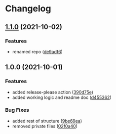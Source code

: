 # Changelog

## [1.1.0](https://www.github.com/rluque8/nested-mask-attributes/compare/v1.0.0...v1.1.0) (2021-10-02)


### Features

* renamed repo ([de9adf6](https://www.github.com/rluque8/nested-mask-attributes/commit/de9adf6760593e8b870c041b6716882af50471b8))

## 1.0.0 (2021-10-01)


### Features

* added release-please action ([390d75e](https://www.github.com/rluque8/nested-mask/commit/390d75edda7343fd3a32c25fa12dcae0bbea4c62))
* added working logic and readme doc ([d455362](https://www.github.com/rluque8/nested-mask/commit/d45536298a33b0faa1799940d540e2b02475ffc6))


### Bug Fixes

* added rest of structure ([9be69ea](https://www.github.com/rluque8/nested-mask/commit/9be69ea297845bf27ad7bf7467d3e672f1aee51f))
* removed private files ([02f0a40](https://www.github.com/rluque8/nested-mask/commit/02f0a40e4fbc26da2ea00ce53551eb8d7df6232a))
